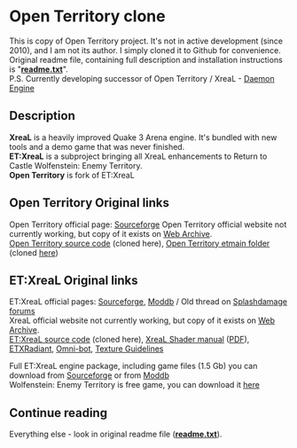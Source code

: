 

# Open Territory clone
This is copy of Open Territory project. It's not in active development (since 2010), and I am not its author. I simply cloned it to Github for convenience. Original readme file, containing full description and installation instructions is "**[readme.txt](https://github.com/Maxxiii/Open-Territory/blob/master/README.txt)**".  
P.S. Currently developing successor of Open Territory / XreaL - [Daemon Engine](https://github.com/DaemonEngine/Daemon)  

## Description
**XreaL** is a heavily improved Quake 3 Arena engine. It's bundled with new tools and a demo game that was never finished.  
**ET:XreaL** is a subproject bringing all XreaL enhancements to Return to Castle Wolfenstein: Enemy Territory.  
**Open Territory** is fork of ET:XreaL

## Open Territory Original links
Open Territory official page: [Sourceforge](https://sourceforge.net/p/openterritory)
Open Territory official website not currently working, but copy of it exists on [Web Archive](http://web.archive.org/web/20111003142503/http://www.openterritory.co.uk:80//).  
[Open Territory source code](https://sourceforge.net/p/openterritory/openterritory/ci/master/tree/) (cloned here),
[Open Territory etmain folder](https://sourceforge.net/p/openterritory/etmain/ci/master/tree/) (cloned [here](https://github.com/Maxxiii/Open-Territory-etmain))

## ET:XreaL Original links
ET:XreaL official pages: [Sourceforge](https://sourceforge.net/projects/xreal/), [Moddb](https://www.moddb.com/mods/etxreal) / Old thread on [Splashdamage forums](https://forums.splashdamage.com/t/et-xreal/129344/17)  
XreaL official website not currently working, but copy of it exists on [Web Archive](http://web.archive.org/web/20110131153542/http://xreal-project.net:80/).  
[ET:XreaL source code](https://sourceforge.net/p/xreal/ET-XreaL) (cloned here), [XreaL Shader manual](https://tremap.xtr3m.net/__Games/Xreal/Manual_Shader_1/ShaderManual.htm) ([PDF](https://www.moddb.com/mods/etxreal/downloads/shader-manual)), [ETXRadiant](https://sourceforge.net/p/xreal/ET-XreaL_etxradiant/), [Omni-bot](https://sourceforge.net/p/xreal/ET-XreaL_omni-bot/ci/master/tree/), [Texture Guidelines](http://web.archive.org/web/20100115044416/http://redmine.xreal-project.net/projects/xreal/wiki/Texture_Guidelines)

Full ET:XreaL engine package, including game files (1.5 Gb) you can download from [Sourceforge](https://sourceforge.net/projects/xreal/files/latest/download) or from [Moddb](https://www.moddb.com/mods/etxreal/downloads/etxreal-030)  
Wolfenstein: Enemy Territory is free game, you can download it [here](https://www.splashdamage.com/games/wolfenstein-enemy-territory/)

## Continue reading
Everything else - look in original readme file (**[readme.txt](https://github.com/Maxxiii/Open-Territory/blob/master/README.txt)**).
